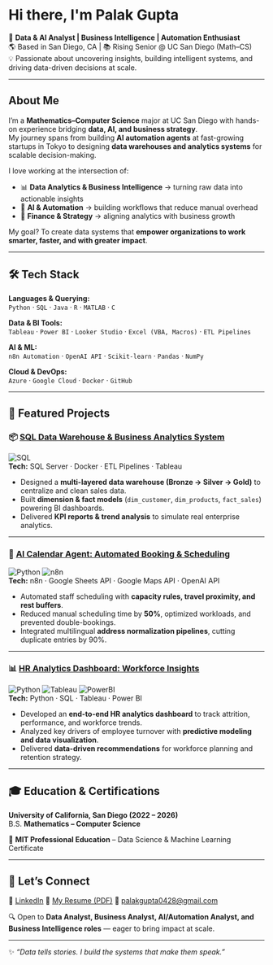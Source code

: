 # Hi there, I'm Palak Gupta  

🎯 **Data & AI Analyst | Business Intelligence | Automation Enthusiast**  
🌎 Based in San Diego, CA | 📚 Rising Senior @ UC San Diego (Math–CS)  
💡 Passionate about uncovering insights, building intelligent systems, and driving data-driven decisions at scale.  

---

## About Me  

I’m a **Mathematics–Computer Science** major at UC San Diego with hands-on experience bridging **data, AI, and business strategy**.  
My journey spans from building **AI automation agents** at fast-growing startups in Tokyo to designing **data warehouses and analytics systems** for scalable decision-making.  

I love working at the intersection of:  
- 📊 **Data Analytics & Business Intelligence** → turning raw data into actionable insights  
- 🤖 **AI & Automation** → building workflows that reduce manual overhead  
- 💼 **Finance & Strategy** → aligning analytics with business growth  

My goal? To create data systems that **empower organizations to work smarter, faster, and with greater impact**.  

---

## 🛠️ Tech Stack  

**Languages & Querying:**  
`Python` · `SQL` · `Java` · `R` · `MATLAB` · `C`  

**Data & BI Tools:**  
`Tableau` · `Power BI` · `Looker Studio` · `Excel (VBA, Macros)` · `ETL Pipelines`  

**AI & ML:**  
`n8n Automation` · `OpenAI API` · `Scikit-learn` · `Pandas` · `NumPy`  

**Cloud & DevOps:**  
`Azure` · `Google Cloud` · `Docker` · `GitHub`  

---

## 🌟 Featured Projects  

### 📦 [SQL Data Warehouse & Business Analytics System](https://github.com/palakg28/Data-Warehouse-Analytics)  
![SQL](https://img.shields.io/badge/SQL-316192?style=flat&logo=postgresql&logoColor=white)  
**Tech:** SQL Server · Docker · ETL Pipelines · Tableau  
- Designed a **multi-layered data warehouse (Bronze → Silver → Gold)** to centralize and clean sales data.  
- Built **dimension & fact models** (`dim_customer`, `dim_products`, `fact_sales`) powering BI dashboards.  
- Delivered **KPI reports & trend analysis** to simulate real enterprise analytics.  

---

### 🤖 [AI Calendar Agent: Automated Booking & Scheduling](https://github.com/palakg28/AI-Calendar-Agent)  
![Python](https://img.shields.io/badge/Python-3776AB?style=flat&logo=python&logoColor=white) ![n8n](https://img.shields.io/badge/n8n-A020F0?style=flat&logo=n8n&logoColor=white)  
**Tech:** n8n · Google Sheets API · Google Maps API · OpenAI API  
- Automated staff scheduling with **capacity rules, travel proximity, and rest buffers**.  
- Reduced manual scheduling time by **50%**, optimized workloads, and prevented double-bookings.  
- Integrated multilingual **address normalization pipelines**, cutting duplicate entries by 90%.  

---

### 📊 [HR Analytics Dashboard: Workforce Insights](https://github.com/palakg28/HR-Analytics)  
![Python](https://img.shields.io/badge/Python-3776AB?style=flat&logo=python&logoColor=white) ![Tableau](https://img.shields.io/badge/Tableau-E97627?style=flat&logo=tableau&logoColor=white) ![PowerBI](https://img.shields.io/badge/PowerBI-F2C811?style=flat&logo=powerbi&logoColor=black)  
**Tech:** Python · SQL · Tableau · Power BI  
- Developed an **end-to-end HR analytics dashboard** to track attrition, performance, and workforce trends.  
- Analyzed key drivers of employee turnover with **predictive modeling and data visualization**.  
- Delivered **data-driven recommendations** for workforce planning and retention strategy.  

---

## 🎓 Education & Certifications  

**University of California, San Diego (2022 – 2026)**  
B.S. **Mathematics – Computer Science**  

📜 **MIT Professional Education** – Data Science & Machine Learning Certificate  

---

## 🤝 Let’s Connect  

💼 [LinkedIn](https://www.linkedin.com/in/palakgupta28/) 
📄 [My Resume (PDF)](https://drive.google.com/file/d/1PnRYo3NJdoRg0DjhFpvUvmL5-YrXvqYO/view?usp=sharing)
📧 palakgupta0428@gmail.com  

🔍 Open to **Data Analyst, Business Analyst, AI/Automation Analyst, and Business Intelligence roles** — eager to bring impact at scale.  

---

✨ *“Data tells stories. I build the systems that make them speak.”*  


